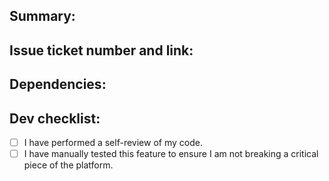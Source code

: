 ## Summary:

## Issue ticket number and link:

## Dependencies:

## Dev checklist:

- [ ] I have performed a self-review of my code.
- [ ] I have manually tested this feature to ensure I am not breaking a critical piece of the platform.

